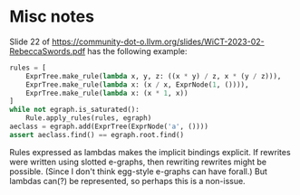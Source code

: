 # Misc notes

Slide 22 of <https://community-dot-o.llvm.org/slides/WiCT-2023-02-RebeccaSwords.pdf>
has the following example:

```python
rules = [
    ExprTree.make_rule(lambda x, y, z: ((x * y) / z, x * (y / z))),
    ExprTree.make_rule(lambda x: (x / x, ExprNode(1, ()))),
    ExprTree.make_rule(lambda x: (x * 1, x))
]
while not egraph.is_saturated():
    Rule.apply_rules(rules, egraph)
aeclass = egraph.add(ExprTree(ExprNode('a', ())))
assert aeclass.find() == egraph.root.find()
```

Rules expressed as lambdas makes the implicit bindings explicit. If rewrites
were written using slotted e-graphs, then rewriting rewrites might be possible.
(Since I don't think egg-style e-graphs can have forall.) But lambdas can(?) be
represented, so perhaps this is a non-issue.
